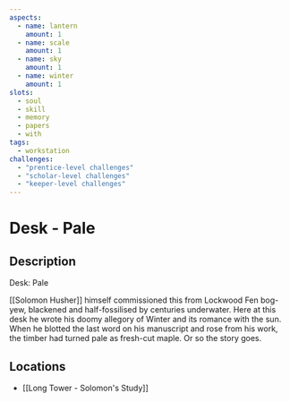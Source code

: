 ```yaml
---
aspects: 
  - name: lantern
    amount: 1
  - name: scale
    amount: 1
  - name: sky
    amount: 1
  - name: winter
    amount: 1
slots:
  - soul
  - skill
  - memory
  - papers
  - with
tags:
  - workstation
challenges:
  - "prentice-level challenges"
  - "scholar-level challenges"
  - "keeper-level challenges"
---
```


# Desk - Pale

## Description
Desk: Pale

[[Solomon Husher]] himself commissioned this from Lockwood Fen bog-yew, blackened and half-fossilised by centuries underwater. Here at this desk he wrote his doomy allegory of Winter and its romance with the sun. When he blotted the last word on his manuscript and rose from his work, the timber had turned pale as fresh-cut maple. Or so the story goes.
## Locations
- [[Long Tower - Solomon's Study]]